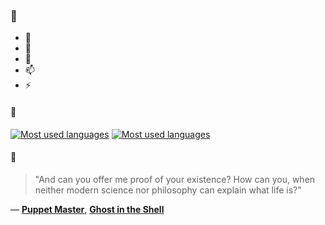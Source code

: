 ### 👋

- 🔭
- 🌱
- 💬
- 📫
- ⚡

#### 🧏

[![Most used languages](https://github-readme-stats-aynah.vercel.app/api/top-langs/?username=aynh&theme=solarized-dark&langs_count=6&layout=compact&hide_title=true)](https://github.com/anuraghazra/github-readme-stats#gh-dark-mode-only)
[![Most used languages](https://github-readme-stats-aynah.vercel.app/api/top-langs/?username=aynh&theme=solarized-light&langs_count=6&layout=compact&hide_title=true)](https://github.com/anuraghazra/github-readme-stats#gh-light-mode-only)

#### 💬

> "And can you offer me proof of your existence? How can you, when neither modern science nor philosophy can explain what life is?"

&mdash; [**Puppet Master**](https://myanimelist.net/character.php?q=Puppet%20Master&cat=character), [**Ghost in the Shell**](https://myanimelist.net/search/all?q=Ghost%20in%20the%20Shell&cat=all)
